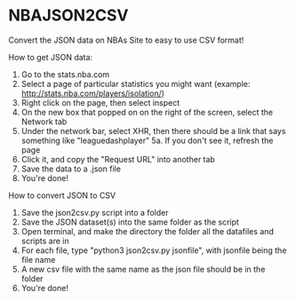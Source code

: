 # NBAJSON2CSV
Convert the JSON data on NBAs Site to easy to use CSV format!

How to get JSON data:
1. Go to the stats.nba.com
2. Select a page of particular statistics you might want (example: http://stats.nba.com/players/isolation/)
3. Right click on the page, then select inspect
4. On the new box that popped on on the right of the screen, select the Network tab
5. Under the network bar, select XHR, then there should be a link that says something like "leaguedashplayer"
  5a. If you don't see it, refresh the page
6. Click it, and copy the "Request URL" into another tab
7. Save the data to a .json file
8. You're done!


How to convert JSON to CSV
1. Save the json2csv.py script into a folder
2. Save the JSON dataset(s) into the same folder as the script
3. Open terminal, and make the directory the folder all the datafiles and scripts are in
4. For each file, type "python3 json2csv.py jsonfile", with jsonfile being the file name
5. A new csv file with the same name as the json file should be in the folder
6. You're done!
